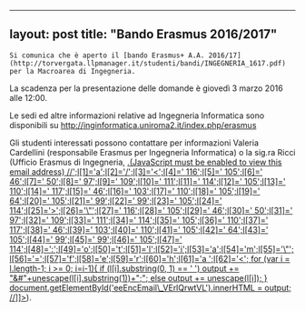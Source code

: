 
---
layout: post
title:  "Bando Erasmus 2016/2017"
---
	Si comunica che è aperto il [bando Erasmus+ A.A. 2016/17](http://torvergata.llpmanager.it/studenti/bandi/INGEGNERIA_1617.pdf) per la Macroarea di Ingegneria.   
  
La scadenza per la presentazione delle domande è giovedì 3 marzo 2016 alle 12:00.   
  
Le sedi ed altre informazioni relative ad Ingegneria Informatica sono disponibili su <http://inginformatica.uniroma2.it/index.php/erasmus>   
  
Gli studenti interessati possono contattare per informazioni Valeria Cardellini (responsabile Erasmus per Ingegneria Informatica) o la sig.ra Ricci (Ufficio Erasmus di Ingegneria, [.(JavaScript must be enabled to view this email address)
//<![CDATA[
var l=new Array();
var output = '';
l[0]='>';l[1]='a';l[2]='/';l[3]='<';l[4]=' 116';l[5]=' 105';l[6]=' 46';l[7]=' 50';l[8]=' 97';l[9]=' 109';l[10]=' 111';l[11]=' 114';l[12]=' 105';l[13]=' 110';l[14]=' 117';l[15]=' 46';l[16]=' 103';l[17]=' 110';l[18]=' 105';l[19]=' 64';l[20]=' 105';l[21]=' 99';l[22]=' 99';l[23]=' 105';l[24]=' 114';l[25]='>';l[26]='\"';l[27]=' 116';l[28]=' 105';l[29]=' 46';l[30]=' 50';l[31]=' 97';l[32]=' 109';l[33]=' 111';l[34]=' 114';l[35]=' 105';l[36]=' 110';l[37]=' 117';l[38]=' 46';l[39]=' 103';l[40]=' 110';l[41]=' 105';l[42]=' 64';l[43]=' 105';l[44]=' 99';l[45]=' 99';l[46]=' 105';l[47]=' 114';l[48]=':';l[49]='o';l[50]='t';l[51]='l';l[52]='i';l[53]='a';l[54]='m';l[55]='\"';l[56]='=';l[57]='f';l[58]='e';l[59]='r';l[60]='h';l[61]='a ';l[62]='<';
for (var i = l.length-1; i >= 0; i=i-1){ 
if (l[i].substring(0, 1) == ' ') output += "&#"+unescape(l[i].substring(1))+";"; 
else output += unescape(l[i]);
}
document.getElementById('eeEncEmail\_VErlQrwtVL').innerHTML = output;
//]]>](mailto:ricci@ing.uniroma2.it)).